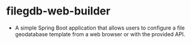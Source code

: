 # filegdb-web-builder
+ A simple Spring Boot application that allows users to configure a file geodatabase template from a web browser or with the provided API.
